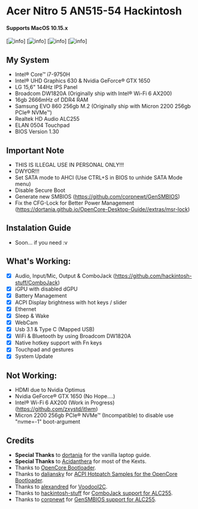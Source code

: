 # Acer Nitro 5 AN515-54 Hackintosh

#### Supports MacOS 10.15.x

[![info](https://www.dropbox.com/s/kenwy38ovcul8fw/info.png?dl=0)]
[![info](https://www.dropbox.com/s/9ytklbl6q3qibxs/display.png?dl=0)]
[![info](https://www.dropbox.com/s/nb5r3e3r8l8816m/touchpad.png?dl=0)]
[![info](https://www.dropbox.com/s/atusfk523v77w9b/cjack.png?dl=0)]

## My System
- Intel® Core™ i7-9750H
- Intel® UHD Graphics 630 & Nvidia GeForce® GTX 1650
- LG 15,6" 144Hz IPS Panel
- Broadcom DW1820A (Originally ship with Intel® Wi-Fi 6 AX200)
- 16gb 2666mHz of DDR4 RAM
- Samsung EVO 860 256gb M.2 (Originally ship with Micron 2200 256gb PCIe® NVMe™)
- Realtek HD Audio ALC255
- ELAN 0504 Touchpad
- BIOS Version 1.30

## Important Note
- THIS IS ILLEGAL USE IN PERSONAL ONLY!!!
- DWYOR!!!
- Set SATA mode to AHCI (Use CTRL+S in BIOS to unhide SATA Mode menu)
- Disable Secure Boot
- Generate new SMBIOS (https://github.com/corpnewt/GenSMBIOS)
- Fix the CFG-Lock for Better Power Management (https://dortania.github.io/OpenCore-Desktop-Guide//extras/msr-lock)

## Instalation Guide
- Soon... if you need :v

## What's Working:
- [x] Audio, Input/Mic, Output & ComboJack (https://github.com/hackintosh-stuff/ComboJack)
- [x] iGPU with disabled dGPU
- [x] Battery Management
- [x] ACPI Display brightness with hot keys / slider
- [x] Ethernet
- [x] Sleep & Wake
- [x] WebCam
- [x] Usb 3.1 & Type C (Mapped USB)
- [x] WiFi & Bluetooth by using Broadcom DW1820A
- [x] Native hotkey support with Fn keys
- [x] Touchpad and gestures
- [x] System Update

## Not Working:
- HDMI due to Nvidia Optimus
- Nvidia GeForce® GTX 1650 (No Hope....)
- Intel® Wi-Fi 6 AX200 (Work in Progress) (https://github.com/zxystd/itlwm)
- Micron 2200 256gb PCIe® NVMe™ (Incompatible) to disable use "nvme=-1" boot-argument

## Credits
- **Special Thanks** to [dortania](https://dortania.github.io/vanilla-laptop-guide) for the vanilla laptop guide.
- **Special Thanks** to [Acidanthera](https://github.com/acidanthera) for most of the Kexts.
- Thanks to [OpenCore Bootloader](https://https://github.com/acidanthera/OpenCorePkg).
- Thanks to [daliansky](https://github.com/daliansky) for [ACPI Hotpatch Samples for the OpenCore Bootloader](https://github.com/daliansky/OC-little).
- Thanks to [alexandred](https://github.com/alexandred) for [VoodooI2C](https://github.com/alexandred/VoodooI2C).
- Thanks to [hackintosh-stuff](https://github.com/hackintosh-stuff) for [ComboJack support for ALC255](https://github.com/hackintosh-stuff/ComboJack).
- Thanks to [corpnewt](https://github.com/corpnewt) for [GenSMBIOS support for ALC255](https://github.com/corpnewt/GenSMBIOS).
